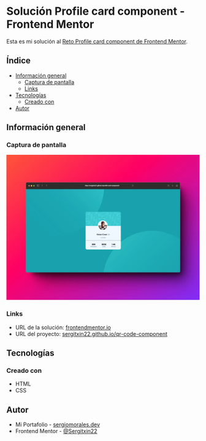 # Solución Profile card component - Frontend Mentor 

Esta es mi solución al [Reto Profile card component de Frontend Mentor](https://www.frontendmentor.io/challenges/profile-card-component-cfArpWshJ).

## Índice

- [Información general](#información-general)
  - [Captura de pantalla](#captura-de-pantalla)
  - [Links](#links)
- [Tecnologías](#tecnologías)
  - [Creado con](#creado-con)
- [Autor](#autor)

## Información general

### Captura de pantalla

![](./assets/images/screenshot.webp)

### Links

- URL de la solución: [frontendmentor.io](https://www.frontendmentor.io/solutions/profile-card-component-using-html-and-css-P7rjceFTF)
- URL del proyecto: [sergitxin22.github.io/qr-code-component](https://sergitxin22.github.io/profile-card-component/)

## Tecnologías

### Creado con

- HTML
- CSS

## Autor

- Mi Portafolio - [sergiomorales.dev](https://sergiomorales.dev)
- Frontend Mentor - [@Sergitxin22](https://www.frontendmentor.io/profile/Sergitxin22)
